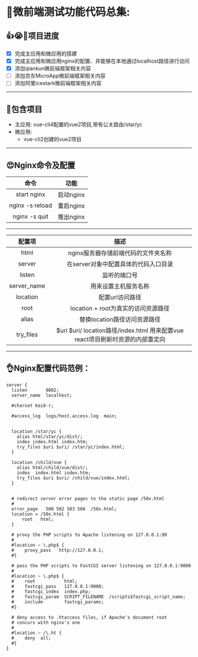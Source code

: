 # 💖微前端测试功能代码总集:

## 👍😭🤢项目进度
- [x] 完成主应用和微应用的搭建
- [x] 完成主应用和微应用nginx的配置、并能够在本地通过localhost路径进行访问
- [x] 添加qiankun微前端框架相关内容
- [ ] 添加京东MicroApp微前端框架相关内容
- [ ] 添加阿里icestark微前端框架相关内容
---
## 🤣包含项目
- 主应用: vue-cli4配置的vue2项目,带有公关路由/star/yc
- 微应用:
  - vue-cli2创建的vue2项目
  <!-- - vite创建的vue3项目
  - Create React App创建的react17项目 -->
---  
## 😍Nginx命令及配置

| 命令 | 功能 | 
| :----: | :----: |
| start nginx | 启动nginx |
| nginx -s reload | 重启nginx |
| nginx -s quit | 推出nginx |

---


| 配置项  |  描述  |
| :----: | :----: |
| html | nginx服务器存储前端代码的文件夹名称 |
| server | 在server对象中配置具体的代码入口目录 |
| listen |  监听的端口号 |
| server_name | 用来设置主机服务名称 |
| location | 配置url访问路径 |
| root      | location + root为真实的访问资源路径   |
| alias   | 替换location路径访问资源路径   |
| try_files  | $uri $uri/  location路径/index.html 用来配置vue react项目刷新时资源的内部重定向       |

---
## 👌Nginx配置代码范例：

```
server {
  listen       8082;
  server_name  localhost;

  #charset koi8-r;

  #access_log  logs/host.access.log  main;

  
  location /star/yc {
    alias html/star/yc/dist/;
    index index.html index.htm;
    try_files $uri $uri/ /star/yc/index.html;
  }

  location /child/vue {
    alias html/child/vue/dist/;
    index  index.html index.htm;
    try_files $uri $uri/ /child/vue/index.html;
  }


  # redirect server error pages to the static page /50x.html
  #
  error_page   500 502 503 504  /50x.html;
  location = /50x.html {
      root   html;
  }

  # proxy the PHP scripts to Apache listening on 127.0.0.1:80
  #
  #location ~ \.php$ {
  #    proxy_pass   http://127.0.0.1;
  #}

  # pass the PHP scripts to FastCGI server listening on 127.0.0.1:9000
  #
  #location ~ \.php$ {
  #    root           html;
  #    fastcgi_pass   127.0.0.1:9000;
  #    fastcgi_index  index.php;
  #    fastcgi_param  SCRIPT_FILENAME  /scripts$fastcgi_script_name;
  #    include        fastcgi_params;
  #}

  # deny access to .htaccess files, if Apache's document root
  # concurs with nginx's one
  #
  #location ~ /\.ht {
  #    deny  all;
  #}
}
```
